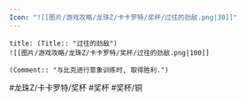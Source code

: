 ```yaml
---
Icon: "![[图片/游戏攻略/龙珠Z/卡卡罗特/奖杯/过往的劲敌.png|30]]"
---
```

```ad-common-bronze-trophy
title: (Title:: "过往的劲敌")
![[图片/游戏攻略/龙珠Z/卡卡罗特/奖杯/过往的劲敌.png|100]]

(Comment:: "与比克进行意象训练时, 取得胜利.")
```

#龙珠Z/卡卡罗特/奖杯 #奖杯 #奖杯/铜
